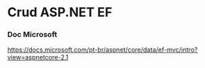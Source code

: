 # Crud ASP.NET EF

### Doc Microsoft 

https://docs.microsoft.com/pt-br/aspnet/core/data/ef-mvc/intro?view=aspnetcore-2.1
